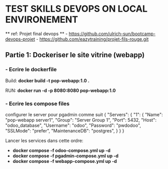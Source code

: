 # TEST SKILLS DEVOPS ON LOCAL ENVIRONEMENT
 ** ref: Projet final devops **
    - https://github.com/ulrich-sun/bootcamp-devops-projet
    - https://github.com/eazytraining/projet-fils-rouge.git

## Partie 1: Dockeriser le site vitrine (webapp)
### - Ecrire le dockerfile

Build: **docker build -t pop-webapp:1.0 .**

RUN: **docker run -d -p 8080:8080 pop-webapp:1.0**

### - Ecrire les compose files
configurer le server pour pgadmin comme suit
{
  "Servers": {
    "1": {
      "Name": "pop-webapp server1",
      "Group": "Server Group 1",
      "Port": 5432,
      "Host": "odoo_database",
      "Username": "odoo",
      "Password": "pwdodoo",
      "SSLMode": "prefer",
      "MaintenanceDB": "postgres",
    }
  }
}

Lancer les services dans cette ordre:
- **docker compose -f odoo-compose.yml up -d**
- **docker compose -f pgadmin-compose.yml up -d**
- **docker compose -f webapp-compose.yml up -d**

